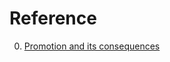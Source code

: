 # Reference

0. [Promotion and its consequences](https://underlap.org/promotion-and-its-consequences)

